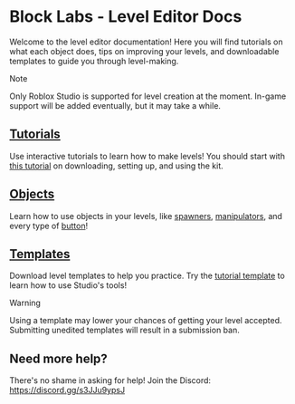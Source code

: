 # Block Labs - Level Editor Docs
Welcome to the level editor documentation! Here you will find tutorials on what each object does, tips on improving your levels, and downloadable templates to guide you through level-making.

>[!NOTE]
>Only Roblox Studio is supported for level creation at the moment. In-game support will be added eventually, but it may take a while.

## [Tutorials](/tutorials)
Use interactive tutorials to learn how to make levels! You should start with [this tutorial](/tutorials/using-the-kit.md) on downloading, setting up, and using the kit.

## [Objects](/objects)
Learn how to use objects in your levels, like [spawners](/objects/spawner.md), [manipulators](/objects/manipulators), and every type of [button](/objects/buttons)!

## [Templates](/templates)
Download level templates to help you practice. Try the [tutorial template](/templates/learn-studio.md) to learn how to use Studio's tools!
>[!WARNING]
>Using a template may lower your chances of getting your level accepted.\
>Submitting unedited templates will result in a submission ban.

## Need more help?
There's no shame in asking for help! Join the Discord: https://discord.gg/s3JJu9ypsJ
